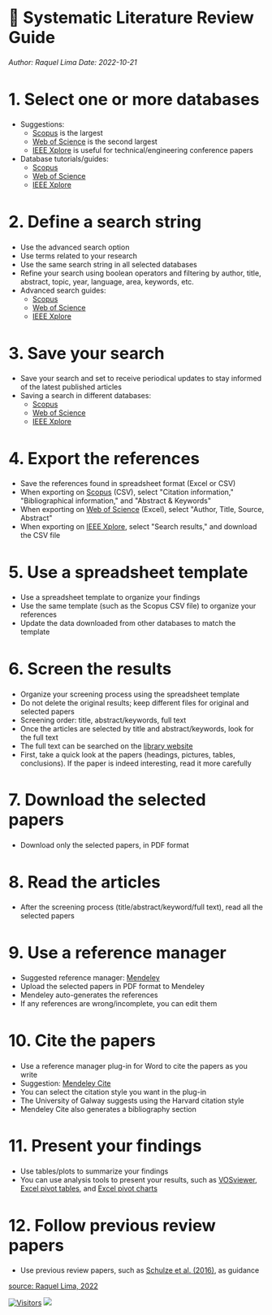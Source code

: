 # 🥘 Systematic Literature Review Guide
*Author: Raquel Lima*
*Date: 2022-10-21*

<style type="text/css">
h1 { /* Header 1 */
  font-size: 2rem;
}
</style>

# 1. Select one or more databases
- Suggestions:
  - [Scopus](https://www-scopus-com.nuigalway.idm.oclc.org/search/form.uri?display=basic#basic) is the largest
  - [Web of Science](https://www-webofscience-com.nuigalway.idm.oclc.org/wos/woscc/basic-search) is the second largest
  - [IEEE Xplore](https://ieeexplore-ieee-org.nuigalway.idm.oclc.org/Xplore/home.jsp) is useful for technical/engineering conference papers
- Database tutorials/guides:
  - [Scopus](https://service.elsevier.com/app/answers/detail/a_id/14799/c/10545/supporthub/scopus/)
  - [Web of Science](https://clarivate.com/webofsciencegroup/support/wos/)
  - [IEEE Xplore](https://ieeexplore.ieee.org/Xplorehelp/overview-of-ieee-xplore/about-content)

# 2. Define a search string
- Use the advanced search option
- Use terms related to your research
- Use the same search string in all selected databases
- Refine your search using boolean operators and filtering by author, title, abstract, topic, year, language, area, keywords, etc.
- Advanced search guides:
  - [Scopus](http://schema.elsevier.com/dtds/document/bkapi/search/SCOPUSSearchTips.htm)
  - [Web of Science](https://images.webofknowledge.com/images/help/WOS/contents.html)
  - [IEEE Xplore](https://ieeexplore.ieee.org/Xplorehelp/searching-ieee-xplore/advanced-search)

# 3. Save your search
- Save your search and set to receive periodical updates to stay informed of the latest published articles
- Saving a search in different databases:
  - [Scopus](https://service.elsevier.com/app/answers/detail/a_id/11227/supporthub/scopus/)
  - [Web of Science](https://images.webofknowledge.com/images/help/WOS/hp_save_search_history.html)
  - [IEEE Xplore](https://ieeexplore.ieee.org/Xplorehelp/personalization-settings/saved-searches)

# 4. Export the references
- Save the references found in spreadsheet format (Excel or CSV)
- When exporting on [Scopus](https://service.elsevier.com/app/answers/detail/a_id/11234/supporthub/scopus/) (CSV), select "Citation information," "Bibliographical information," and "Abstract & Keywords"
- When exporting on [Web of Science](https://images.webofknowledge.com/images/help/WOS/hs_output_records.html) (Excel), select "Author, Title, Source, Abstract"
- When exporting on [IEEE Xplore](https://ieeexplore.ieee.org/Xplorehelp/searching-ieee-xplore/search-results-page), select "Search results," and download the CSV file

# 5. Use a spreadsheet template
- Use a spreadsheet template to organize your findings
- Use the same template (such as the Scopus CSV file) to organize your references
- Update the data downloaded from other databases to match the template

# 6. Screen the results
- Organize your screening process using the spreadsheet template
- Do not delete the original results; keep different files for original and selected papers
- Screening order: title, abstract/keywords, full text
- Once the articles are selected by title and abstract/keywords, look for the full text
- The full text can be searched on the [library website](https://library.universityofgalway.ie)
- First, take a quick look at the papers (headings, pictures, tables, conclusions). If the paper is indeed interesting, read it more carefully

# 7. Download the selected papers
- Download only the selected papers, in PDF format

# 8. Read the articles
- After the screening process (title/abstract/keyword/full text), read all the selected papers

# 9. Use a reference manager
- Suggested reference manager: [Mendeley](https://www.mendeley.com/guides/mendeley-reference-manager/)
- Upload the selected papers in PDF format to Mendeley
- Mendeley auto-generates the references
- If any references are wrong/incomplete, you can edit them

# 10. Cite the papers
- Use a reference manager plug-in for Word to cite the papers as you write
- Suggestion: [Mendeley Cite](https://www.mendeley.com/guides/mendeley-cite/)
- You can select the citation style you want in the plug-in
- The University of Galway suggests using the Harvard citation style
- Mendeley Cite also generates a bibliography section

# 11. Present your findings
- Use tables/plots to summarize your findings
- You can use analysis tools to present your results, such as [VOSviewer](https://www.vosviewer.com), [Excel pivot tables](https://support.microsoft.com/en-us/office/create-a-pivottable-to-analyze-worksheet-data-a9a84538-bfe9-40a9-a8e9-f99134456576), and [Excel pivot charts](https://support.microsoft.com/en-us/office/create-a-pivotchart-c1b1e057-6990-4c38-b52b-8255538e7b1c)

# 12. Follow previous review papers
- Use previous review papers, such as [Schulze et al. (2016)](https://search.library.nuigalway.ie/primo-explore/fulldisplay?docid=TN_cdi_swepub_primary_oai_DiVA_org_liu_123416&amp;context=PC&amp;vid=353GAL_VUJ&amp;lang=en_US&amp;search_scope=PRIMO_CENTRAL&amp;adaptor=primo_central_multiple_fe&amp;tab=local&amp;query=any,contains,schulze%202016%20energy%20management%20review), as guidance

[source: Raquel Lima, 2022](https://rpubs.com/raquellima/959789)

[![Visitors](https://api.visitorbadge.io/api/visitors?path=https%3A%2F%2Fgithub.com%2Fdrshahizan\&labelColor=%23697689\&countColor=%23555555\&style=plastic)](https://visitorbadge.io/status?path=https%3A%2F%2Fgithub.com%2Fdrshahizan) ![](https://hit.yhype.me/github/profile?user\_id=81284918)